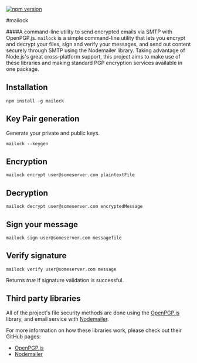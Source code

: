 [![npm version](https://badge.fury.io/js/mailock.svg)](http://badge.fury.io/js/mailock)

#mailock   

####A command-line utility to send encrypted emails via SMTP with OpenPGP.js.
`mailock` is a simple command-line utility that lets you encrypt and decrypt your files, sign and verify your messages, and send out content securely through SMTP using the Nodemailer library. Taking advantage of Node.js's great cross-platform support, this project aims to make use of these libraries and making standard PGP encryption services available in one package.

## Installation

`npm install -g mailock`

## Key Pair generation

Generate your private and public keys.

`mailock --keygen`

## Encryption

`mailock encrypt user@someserver.com plaintextFile`

## Decryption

`mailock decrypt user@someserver.com encryptedMessage`

## Sign your message

`mailock sign user@someserver.com messagefile`

## Verify signature

`mailock verify user@someserver.com message`

Returns _true_ if signature validation is successful.

## Third party libraries

All of the project's file security methods are done using the [OpenPGP.js](http://openpgpjs.org) library, and email service with [Nodemailer](http://nodemailer.com/).

For more information on how these libraries work, please check out their GitHub pages:

* [OpenPGP.js](https://github.com/openpgpjs/openpgpjs)
* [Nodemailer](https://github.com/andris9/Nodemailer)
